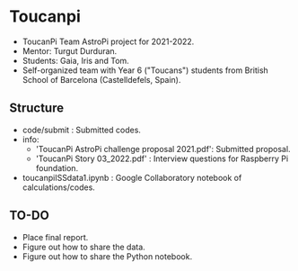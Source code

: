 # Toucanpi
- ToucanPi Team AstroPi project for 2021-2022.
- Mentor: Turgut Durduran.
- Students: Gaia, Iris and Tom.
- Self-organized team with Year 6 ("Toucans") students from British School of Barcelona (Castelldefels, Spain).

## Structure

- code/submit : Submitted codes.
- info:
  - 'ToucanPi AstroPi challenge proposal 2021.pdf': Submitted
  proposal.
  - 'ToucanPi Story 03_2022.pdf' : Interview questions for Raspberry
    Pi foundation.
- toucanpiISSdata1.ipynb : Google Collaboratory notebook of calculations/codes.

## TO-DO

- Place final report.
- Figure out how to share the data.
- Figure out how to share the Python notebook.
